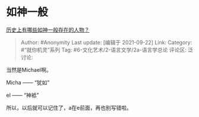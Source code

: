 # 如神一般
[历史上有哪些如神一般存在的人物？](https://www.zhihu.com/question/302114868/answer/587671863)

> Author: #Anonymity
> Last update: [编辑于 2021-09-22]
> Link:
> Category: #“就你机灵”系列
> Tag: #6-文化艺术/2-语言文学/2a-语言学总论 
> 评论区:
> 泛讨论:

当然是Michael啊。

Micha —— “犹如”

el —— “神袛”

所以，以后就可以记住了，a在e前面，再也别写错啦。

